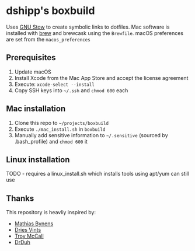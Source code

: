 # dshipp's boxbuild


Uses [GNU Stow](https://www.gnu.org/software/stow/) to create symbolic links to dotfiles.
Mac software is installed with [brew](https://brew.sh) and brewcask using the `Brewfile`.
macOS preferences are set from the `macos_preferences` 

## Prerequisites

1. Update macOS
1. Install Xcode from the Mac App Store and accept the license agreement
1. Execute: `xcode-select --install`
1. Copy SSH keys into `~/.ssh` and `chmod 600` each

## Mac installation

1. Clone this repo to `~/projects/boxbuild`
1. Execute `./mac_install.sh` in `boxbuild`
1. Manually add sensitive information to `~/.sensitive` (sourced by .bash_profile) and `chmod 600` it

## Linux installation 

TODO - requires a linux_install.sh which installs tools using apt/yum can still use 


## Thanks

This repository is heavliy inspired by:
* [Mathias Bynens](https://github.com/mathiasbynens/dotfiles)
* [Dries Vints](https://github.com/driesvints/dotfiles)
* [Troy McCall](https://troymccall.com/better-bash-4--completions-on-osx/)
* [DrDuh](https://github.com/drduh/macOS-Security-and-Privacy-Guide)
